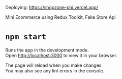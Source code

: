 Deploying: https://shopzone-phi.vercel.app/

Mini Ecommerce using Redux Toolkit, Fake Store Api

# `npm start`

Runs the app in the development mode.\
Open [http://localhost:3000](http://localhost:3000) to view it in your browser.

The page will reload when you make changes.\
You may also see any lint errors in the console.

